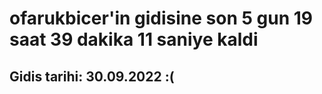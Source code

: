 # ofarukbicer'in gidisine son 5 gun 19 saat 39 dakika 11 saniye kaldi

## Gidis tarihi: 30.09.2022 :(